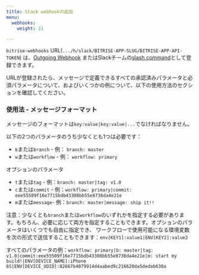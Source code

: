 ```yaml
---
title: Slack webhookの追加
menu:
  webhooks:
    weight: 11

---
```

`bitrise-webhooks` URL(`.../h/slack/BITRISE-APP-SLUG/BITRISE-APP-API-TOKEN`) は、[Outgoing Webhook](https://my.slack.com/services/new/outgoing-webhook) またはSlackチームの[slash command](https://my.slack.com/services/new/slash-commands)として登録できます。

URLが登録されたら、メッセージで定義できるすべての承認済みパラメータと必須パラメータについて、およびいくつかの例について、以下の使用方法のセクションを確認してください。

### 使用法 - メッセージフォーマット

メッセージのフォーマットは`key:value|key:value|...`でなければなりません。

以下の2つのパラメータのうち少なくとも1つは必要です：

* `b`または`branch`  - 例： `branch: master`
* `w`または`workflow` - 例： `workflow: primary`

オプションのパラメータ

* `t`または`tag` - 例：`branch: master|tag: v1.0`
* `c`または`commit`  - 例：`workflow: primary|commit: eee55509f16e7715bdb43308bb55e8736da4e21e`
* `m`または`message`- 例：`branch: master|message: ship it!!`

注意：少なくとも`branch`または`workflow`のいずれかを指定する必要があります。もちろん、必要に応じて両方を指定することもできます。オプションのパラメータはいくつでも自由に指定でき、  ワークフローで使用可能になる環境変数を次の形式で送信することもできます：`env[KEY1]:value1|ENV[KEY2]:value2`

すべてのパラメータの例：`workflow: primary|b: master|tag:　v1.0|commit:eee55509f16e7715bdb43308bb55e8736da4e21e|m: start my build!|ENV[DEVICE_NAME]:iPhone 6S|ENV[DEVICE_UDID]:82667b4079914d4aabed9c216620da5dedab630a`